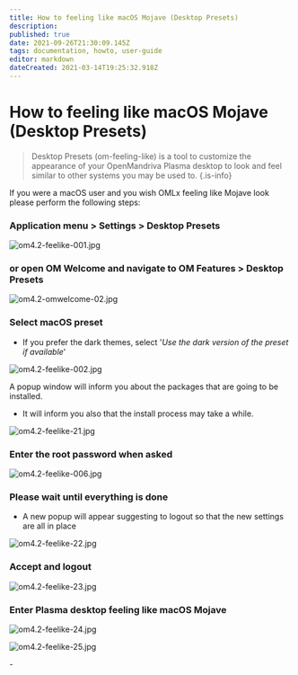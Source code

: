 ```yaml
---
title: How to feeling like macOS Mojave (Desktop Presets)
description: 
published: true
date: 2021-09-26T21:30:09.145Z
tags: documentation, howto, user-guide
editor: markdown
dateCreated: 2021-03-14T19:25:32.918Z
---
```


# How to feeling like macOS Mojave (Desktop Presets)
> Desktop Presets (om-feeling-like) is a tool to customize the appearance of your OpenMandriva Plasma desktop to look and feel similar to other systems you may be used to.
{.is-info}

If you were a macOS user and you wish OMLx feeling like Mojave look please perform the following steps:

### Application menu > Settings > Desktop Presets

![om4.2-feelike-001.jpg](/images/om4.2-feelike-001.jpg)

### or open OM Welcome and navigate to OM Features > Desktop Presets

![om4.2-omwelcome-02.jpg](/images/om4.2-omwelcome-02.jpg)

### Select macOS preset
- If you prefer the dark themes, select '*Use the dark version of the preset if available*'

![om4.2-feelike-002.jpg](/images/om4.2-feelike-002.jpg)

A popup window will inform you about the packages that are going to be installed. 
- It will inform you also that the install process may take a while.

![om4.2-feelike-21.jpg](/images/om4.2-feelike-0021.jpg)

### Enter the root password when asked

![om4.2-feelike-006.jpg](/images/om4.2-feelike-006.jpg)

### Please wait until everything is done
- A new popup will appear suggesting to logout so that the new settings are all in place

![om4.2-feelike-22.jpg](/images/om4.2-feelike-0022.jpg)

### Accept and logout

![om4.2-feelike-23.jpg](/images/om4.2-feelike-0023.jpg)

### Enter Plasma desktop feeling like macOS Mojave

![om4.2-feelike-24.jpg](/images/om4.2-feelike-0024.jpg)

![om4.2-feelike-25.jpg](/images/om4.2-feelike-0025.jpg)

\- 

